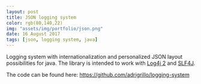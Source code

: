 ```yaml
---
layout: post
title: JSON logging system
color: rgb(80,140,22)
img: "assets/img/portfolio/json.png"
date: 16 August 2017
tags: [json, logging system, java]
---
```


Logging system with internationalization and personalized JSON layout possibilities for java.
The library is intended to work with [Log4j 2](https://logging.apache.org/log4j/2.x/) and 
[SLF4J](https://www.slf4j.org/).

The code can be found here: <https://github.com/adrigrillo/logging-system>

